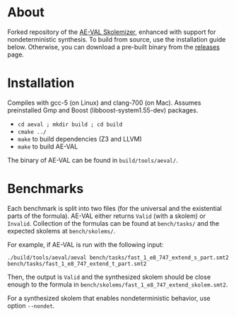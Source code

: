About
=====


Forked repository of the <a href="https://github.com/grigoryfedyukovich/aeval">AE-VAL Skolemizer</a>, enhanced with support for nondeterministic synthesis.
To build from source, use the installation guide below. Otherwise, you can download a pre-built binary from the <a href="https://github.com/andrewkatis/fuzzersynthesis/releases">releases</a> page.

Installation
============

Compiles with gcc-5 (on Linux) and clang-700 (on Mac). Assumes preinstalled Gmp and Boost (libboost-system1.55-dev) packages.

* `cd aeval ; mkdir build ; cd build`
* `cmake ../`
* `make` to build dependencies (Z3 and LLVM)
* `make` to build AE-VAL

The binary of AE-VAL can be found in `build/tools/aeval/`.

Benchmarks
==========

Each benchmark is split into two files (for the universal and the existential parts of the formula). AE-VAL either returns `Valid` (with a skolem) or `Invalid`. Collection of the formulas can be found at `bench/tasks/` and the expected skolems at `bench/skolems/`.

For example, if AE-VAL is run with the following input:

`./build/tools/aeval/aeval bench/tasks/fast_1_e8_747_extend_s_part.smt2 bench/tasks/fast_1_e8_747_extend_t_part.smt2 `

Then, the output is `Valid` and the synthesized skolem should be close enough to the formula in `bench/skolems/fast_1_e8_747_extend_skolem.smt2`.

For a synthesized skolem that enables nondeterministic behavior, use option `--nondet`. 